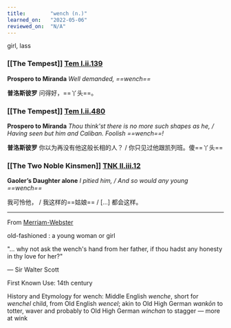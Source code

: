 ```yaml
---
title:        "wench (n.)"
learned_on:   "2022-05-06"
reviewed_on:  "N/A"
---
```


girl, lass

### [[The Tempest]] [Tem I.ii.139](https://www.shakespeareswords.com/Public/Play.aspx?Act=1&Scene=2&WorkId=12#156440)

**Prospero to Miranda** *Well demanded, ==wench==*

**普洛斯彼罗** 问得好，==丫头==。

### [[The Tempest]] [Tem I.ii.480](https://www.shakespeareswords.com/Public/Play.aspx?Act=1&Scene=2&WorkId=12#156956)

**Prospero to Miranda** *Thou think'st there is no more such shapes as he, / Having seen but him and Caliban. Foolish ==wench==!*

**普洛斯彼罗** 你以为再没有他这般长相的人？ / 你只见过他跟凯列班。傻==丫头==

### [[The Two Noble Kinsmen]] [TNK II.iii.12](https://www.shakespeareswords.com/Public/Play.aspx?Act=2&Scene=3&WorkId=37#250427)

**Gaoler’s Daughter alone** *I pitied him, / And so would any young ==wench==*

我可怜他， / 我这样的==姑娘== / […] 都会这样。

-----

From [Merriam-Webster](https://www.merriam-webster.com/dictionary/wench)

old-fashioned : a young woman or girl

"… why not ask the wench's hand from her father, if thou hadst any honesty in thy love for her?"

— Sir Walter Scott

First Known Use: 14th century

History and Etymology for wench: Middle English *wenche*, short for *wenchel* child, from Old English *wencel*; akin to Old High German *wankōn* to totter, waver and probably to Old High German *winchan* to stagger — more at wink
